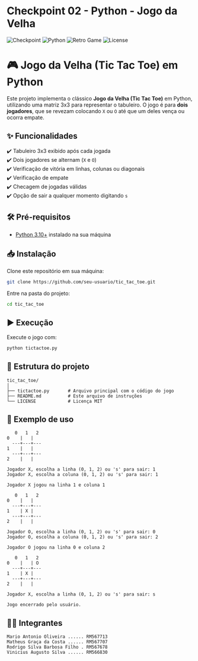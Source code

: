 # Checkpoint 02 - Python - Jogo da Velha

![Checkpoint](https://img.shields.io/badge/Checkpoint-02-blueviolet)
![Python](https://img.shields.io/badge/Python-3.10+-blue.svg)
![Retro Game](https://img.shields.io/badge/TicTacToe-Play-orange?style=plastic&logo=gamepad&logoColor=white)
![License](https://img.shields.io/badge/License-MIT-yellow.svg)

# 🎮 Jogo da Velha (Tic Tac Toe) em Python

Este projeto implementa o clássico **Jogo da Velha (Tic Tac Toe)** em Python, utilizando uma matriz 3x3 para representar o tabuleiro.
O jogo é para **dois jogadores**, que se revezam colocando `X` ou `O` até que um deles vença ou ocorra empate.

## ✨ Funcionalidades

✔️ Tabuleiro 3x3 exibido após cada jogada  
✔️ Dois jogadores se alternam (`X` e `O`)  
✔️ Verificação de vitória em linhas, colunas ou diagonais  
✔️ Verificação de empate  
✔️ Checagem de jogadas válidas  
✔️ Opção de sair a qualquer momento digitando `s`

## 🛠️ Pré-requisitos

* [Python 3.10+](https://www.python.org/downloads/) instalado na sua máquina

## 📥 Instalação

Clone este repositório em sua máquina:

```bash
git clone https://github.com/seu-usuario/tic_tac_toe.git
```

Entre na pasta do projeto:

```bash
cd tic_tac_toe
```

## ▶️ Execução

Execute o jogo com:

```bash
python tictactoe.py
```

## 📂 Estrutura do projeto

```
tic_tac_toe/ 
│ 
├── tictactoe.py       # Arquivo principal com o código do jogo 
├── README.md          # Este arquivo de instruções 
└── LICENSE            # Licença MIT
```

## 📝 Exemplo de uso

```
   0   1   2
0    |   |  
  ---+---+---
1    |   |  
  ---+---+---
2    |   |  

Jogador X, escolha a linha (0, 1, 2) ou 's' para sair: 1
Jogador X, escolha a coluna (0, 1, 2) ou 's' para sair: 1

Jogador X jogou na linha 1 e coluna 1

   0   1   2
0    |   |  
  ---+---+---
1    | X |  
  ---+---+---
2    |   |  

Jogador O, escolha a linha (0, 1, 2) ou 's' para sair: 0
Jogador O, escolha a coluna (0, 1, 2) ou 's' para sair: 2

Jogador O jogou na linha 0 e coluna 2

   0   1   2
0    |   | O
  ---+---+---
1    | X |  
  ---+---+---
2    |   |  

Jogador X, escolha a linha (0, 1, 2) ou 's' para sair: s

Jogo encerrado pelo usuário.
```

## 👨‍💻 Integrantes

`Mario Antonio Oliveira ...... RM567713`    
`Matheus Graça da Costa ...... RM567707`  
`Rodrigo Silva Barbosa Filho . RM567678`  
`Vinicius Augusto Silva ...... RM566830`
